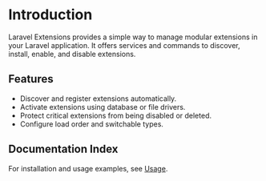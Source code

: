 # Introduction

Laravel Extensions provides a simple way to manage modular extensions in your Laravel application. It offers services and commands to discover, install, enable, and disable extensions.

## Features

- Discover and register extensions automatically.
- Activate extensions using database or file drivers.
- Protect critical extensions from being disabled or deleted.
- Configure load order and switchable types.

## Documentation Index

For installation and usage examples, see [Usage](usage.md).
